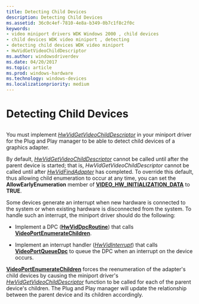```yaml
---
title: Detecting Child Devices
description: Detecting Child Devices
ms.assetid: 36c0c4ef-7810-4e8a-b349-0b7c1f8c2f0c
keywords:
- video miniport drivers WDK Windows 2000 , child devices
- child devices WDK video miniport , detecting
- detecting child devices WDK video miniport
- HwVidGetVideoChildDescriptor
ms.author: windowsdriverdev
ms.date: 04/20/2017
ms.topic: article
ms.prod: windows-hardware
ms.technology: windows-devices
ms.localizationpriority: medium
---
```


# Detecting Child Devices


## <span id="ddk_detecting_child_devices_gg"></span><span id="DDK_DETECTING_CHILD_DEVICES_GG"></span>


You must implement [*HwVidGetVideoChildDescriptor*](https://msdn.microsoft.com/library/windows/hardware/ff567341) in your miniport driver for the Plug and Play manager to be able to detect child devices of a graphics adapter.

By default, [*HwVidGetVideoChildDescriptor*](https://msdn.microsoft.com/library/windows/hardware/ff567341) cannot be called until after the parent device is started; that is, *HwVidGetVideoChildDescriptor* cannot be called until after [*HwVidFindAdapter*](https://msdn.microsoft.com/library/windows/hardware/ff567332) has completed. To override this default, thus allowing child enumeration to occur at any time, you can set the **AllowEarlyEnumeration** member of [**VIDEO\_HW\_INITIALIZATION\_DATA**](https://msdn.microsoft.com/library/windows/hardware/ff570505) to **TRUE**.

Some devices generate an interrupt when new hardware is connected to the system or when existing hardware is disconnected from the system. To handle such an interrupt, the miniport driver should do the following:

-   Implement a DPC ([**HwVidDpcRoutine**](https://msdn.microsoft.com/library/windows/hardware/ff567327)) that calls [**VideoPortEnumerateChildren**](https://msdn.microsoft.com/library/windows/hardware/ff570297).

-   Implement an interrupt handler ([*HwVidInterrupt*](https://msdn.microsoft.com/library/windows/hardware/ff567349)) that calls [**VideoPortQueueDpc**](https://msdn.microsoft.com/library/windows/hardware/ff570339) to queue the DPC when an interrupt on the device occurs.

[**VideoPortEnumerateChildren**](https://msdn.microsoft.com/library/windows/hardware/ff570297) forces the reenumeration of the adapter's child devices by causing the miniport driver's [*HwVidGetVideoChildDescriptor*](https://msdn.microsoft.com/library/windows/hardware/ff567341) function to be called for each of the parent device's children. The Plug and Play manager will update the relationship between the parent device and its children accordingly.

 

 





